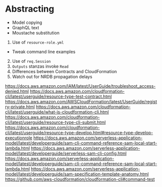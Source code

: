 # Abstracting
- Model copying
- GraphQL text
- Moustache substitution

1. Use of `resource-role.yml`
  - Tweak command line examples
2. Use of `req.Session`
3. `Outputs` stanzas invoke `Read`
4. Differences between Contracts and CloudFormation
5. Watch out for NRDB propagation delays

https://docs.aws.amazon.com/IAM/latest/UserGuide/troubleshoot_access-denied.html
https://docs.aws.amazon.com/cloudformation-cli/latest/userguide/resource-type-test-contract.html
https://docs.aws.amazon.com/AWSCloudFormation/latest/UserGuide/registry-private.html
https://docs.aws.amazon.com/cloudformation-cli/latest/userguide/what-is-cloudformation-cli.html
https://docs.aws.amazon.com/cloudformation-cli/latest/userguide/resource-type-cli-submit.html
https://docs.aws.amazon.com/cloudformation-cli/latest/userguide/resource-type-develop.html#resource-type-develop-executionrole
https://docs.aws.amazon.com/serverless-application-model/latest/developerguide/sam-cli-command-reference-sam-local-start-lambda.html
https://docs.aws.amazon.com/serverless-application-model/latest/developerguide/serverless-sam-cli-config.html
https://docs.aws.amazon.com/serverless-application-model/latest/developerguide/sam-cli-command-reference-sam-local-start-lambda.html
https://docs.aws.amazon.com/serverless-application-model/latest/developerguide/sam-specification-template-anatomy.html
https://github.com/aws-cloudformation/cloudformation-cli#command-test